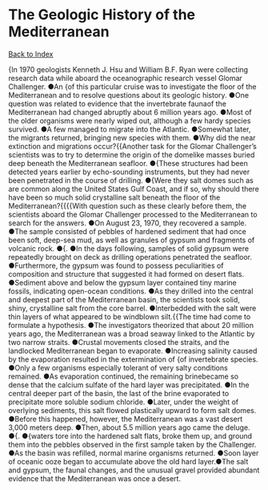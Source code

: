 # The Geologic History of the Mediterranean
[Back to Index](https://github.com/windows10010/tpoExtractor/blob/master/README.md)

{In 1970 geologists Kenneth J. Hsu and William B.F. Ryan were collecting research data while aboard the oceanographic research vessel Glomar Challenger. ●An {of this particular cruise was to investigate the floor of the Mediterranean and to resolve questions about its geologic history. ●One question was related to evidence that the invertebrate faunaof the Mediterranean had changed abruptly about 6 million years ago. ●Most of the older organisms were nearly wiped out, although a few hardy species survived. ●A few managed to migrate into the Atlantic. ●Somewhat later, the migrants returned, bringing new species with them. ●Why did the near extinction and migrations occur?{{Another task for the Glomar Challenger’s scientists was to try to determine the origin of the domelike masses buried deep beneath the Mediterranean seafloor. ●{These structures had been detected years earlier by echo-sounding instruments, but they had never been penetrated in the course of drilling. ●{Were they salt domes such as are common along the United States Gulf Coast, and if so, why should there have been so much solid crystalline salt beneath the floor of the Mediterranean?{{{{With question such as these clearly before them, the scientists aboard the Glomar Challenger processed to the Mediterranean to search for the answers. ●On August 23, 1970, they recovered a sample. ●The sample consisted of pebbles of hardened sediment that had once been soft, deep-sea mud, as well as granules of gypsum and fragments of volcanic rock. ●{. ●In the days following, samples of solid gypsum were repeatedly brought on deck as drilling operations penetrated the seafloor. ●Furthermore, the gypsum was found to possess peculiarities of composition and structure that suggested it had formed on desert flats. ●Sediment above and below the gypsum layer contained tiny marine fossils, indicating open-ocean conditions. ●As they drilled into the central and deepest part of the Mediterranean basin, the scientists took solid, shiny, crystalline salt from the core barrel. ●Interbedded with the salt were thin layers of what appeared to be windblown silt.{{The time had come to formulate a hypothesis. ●The investigators theorized that about 20 million years ago, the Mediterranean was a broad seaway linked to the Atlantic by two narrow straits. ●Crustal movements closed the straits, and the landlocked Mediterranean began to evaporate. ●Increasing salinity caused by the evaporation resulted in the extermination of {of invertebrate species. ●Only a few organisms especially tolerant of very salty conditions remained. ●As evaporation continued, the remaining brinebecame so dense that the calcium sulfate of the hard layer was precipitated. ●In the central deeper part of the basin, the last of the brine evaporated to precipitate more soluble sodium chloride. ●Later, under the weight of overlying sediments, this salt flowed plastically upward to form salt domes. ●Before this happened, however, the Mediterranean was a vast desert 3,000 meters deep. ●Then, about 5.5 million years ago came the deluge. ●{. ●{waters tore into the hardened salt flats, broke them up, and ground them into the pebbles observed in the first sample taken by the Challenger. ●As the basin was refilled, normal marine organisms returned. ●Soon layer of oceanic ooze began to accumulate above the old hard layer.●The salt and gypsum, the faunal changes, and the unusual gravel provided abundant evidence that the Mediterranean was once a desert.